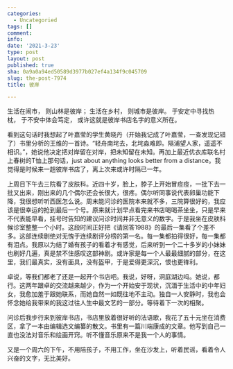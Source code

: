```yaml
---
categories:
  - Uncategoried
tags: []
comment: 
info: 
date: '2021-3-23'
type: post
layout: post
published: true
sha: 0a9a0a94ed50589d3977b027ef4a134f9c045709
slug: the-post-7974
title: 彼岸

---
```

生活在闹市，
则山林是彼岸；
生活在乡村，
则城市是彼岸。
于安定中寻找热枕，
于不安中体会笃定，
或许这就是彼岸书店名字的意义所在。

看到这句话时我想起了叶嘉莹的学生黄晓丹（开始我记成了叶嘉莹，一查发现记错了）书里分析的王维的一首诗。“轻舟南垞去，北垞淼难即。隔浦望人家，遥遥不相识。”，她说他决定把对岸留在对岸，把未知留在未知。再加上最近优衣库联名村上春树的T恤上那句话，just about anything looks better from a distance。我觉得是时候来一趟彼岸书店了，离上次来或许时隔已一年。

上周日下午去三院看了皮肤科。近四十岁，脸上，脖子上开始冒痘痘，一批下去一批又出来，刚出来的几个偶尔还会长很大，很疼。偶尔听同事说代表卵巢功能下降，我很想听听西医怎么说。周末能问诊的医院本来就不多，三院算很好的，我应该是很幸运的抢到最后一个号。原来就计划早点看完来书店喝喝茶坐坐，只是早来不代表能早看，挂号时告知的建议问诊时间并非无意义的数字。于是我坐在皮肤科候诊室整整一个小时。这段时间正好把《请回答1988》的最后一集看了个差不多。这部连续剧绝对无愧于连续剧评分榜的第一名。每一集都拍得很好，每一集都有泪点。我原以为结了婚有孩子的看着才有感觉，后来听到一个二十多岁的小妹妹也刷好几遍，真是禁不住感叹这部神剧。或许家是每一个人最最细腻的部分，在这里，我们最真实，没有面具，没有盔甲，于是爱得更深沉，恨也更锋利。

卓说，等我们都老了还是一起开个书店吧。我说，好呀，洞庭湖边吗。她说，都行。这两年跟卓的交流越来越少，作为一个开始安于现状，沉湎于生活中的中年妇女，我愈加羞于跟她联系，而她自然一如既往地不主动。独自一人安静时，我也会怀念她给我带来的我这过往人生中最文艺的一部分。等待着下一次的相聚。

问诊后我步行来到彼岸书店，书店里放着很好听的法语歌，我花了五十元坐在消费区，拿了一本由编辑选文编纂的散文。书里有一篇川端康成的文章。他写到自己一直也没法对音乐和绘画开窍。听不懂音乐原来不是我一个人的事情。

又是一个周六的下午，不用陪孩子，不用工作，坐在沙发上，听着民谣，看着令人兴奋的文字，无比美好。
